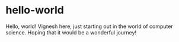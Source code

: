 # hello-world

Hello, world!
Vignesh here, just starting out in the world of computer science.
Hoping that it would be a wonderful journey!
